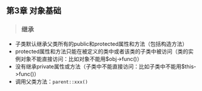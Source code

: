 ## 第3章 对象基础
>### 继承 ###
* 子类默认继承父类所有的public和protected属性和方法（包括构造方法）
* protected属性和方法只能在被定义的类中或者该类的子类中被访问（类的实例对象不能直接访问：比如对象不能用$obj->func()）
* 没有继承private属性或方法（子类中不能直接访问：比如子类中不能用$this->func()）
* 调用父类方法：``` parent::xxx() ```
